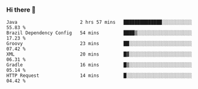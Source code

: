 ### Hi there 👋

<!--START_SECTION:waka-->

```text
Java                       2 hrs 57 mins   ██████████████░░░░░░░░░░░   55.83 %
Brazil Dependency Config   54 mins         ████▒░░░░░░░░░░░░░░░░░░░░   17.23 %
Groovy                     23 mins         ██░░░░░░░░░░░░░░░░░░░░░░░   07.42 %
XML                        20 mins         █▓░░░░░░░░░░░░░░░░░░░░░░░   06.31 %
Gradle                     16 mins         █▒░░░░░░░░░░░░░░░░░░░░░░░   05.14 %
HTTP Request               14 mins         █░░░░░░░░░░░░░░░░░░░░░░░░   04.42 %
```

<!--END_SECTION:waka-->

<!--
**jerry-shao/jerry-shao** is a ✨ _special_ ✨ repository because its `README.md` (this file) appears on your GitHub profile.

Here are some ideas to get you started:

- 🔭 I’m currently working on ...
- 🌱 I’m currently learning ...
- 👯 I’m looking to collaborate on ...
- 🤔 I’m looking for help with ...
- 💬 Ask me about ...
- 📫 How to reach me: ...
- 😄 Pronouns: ...
- ⚡ Fun fact: ...
-->
